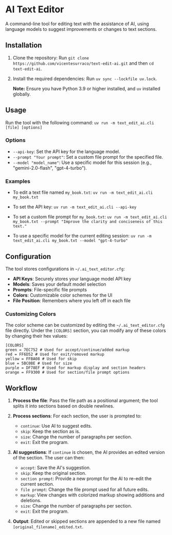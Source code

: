 # AI Text Editor

A command-line tool for editing text with the assistance of AI, using language models to suggest improvements or changes to text sections.

## Installation

1. Clone the repository:
   Run `git clone https://github.com/vicentesurraco/text-edit-ai.git` and then `cd text-edit-ai`.

2. Install the required dependencies:
   Run `uv sync --lockfile uv.lock`.

   **Note:** Ensure you have Python 3.9 or higher installed, and `uv` installed globally.

## Usage

Run the tool with the following command:
`uv run -m text_edit_ai.cli [file] [options]`

### Options

- `--api-key`: Set the API key for the language model.
- `--prompt "Your prompt"`: Set a custom file prompt for the specified file.
- `--model "model_name"`: Use a specific model for this session (e.g., "gemini-2.0-flash", "gpt-4-turbo").

### Examples

- To edit a text file named `my_book.txt`:
  `uv run -m text_edit_ai.cli my_book.txt`

- To set the API key:
  `uv run -m text_edit_ai.cli --api-key`

- To set a custom file prompt for `my_book.txt`:
  `uv run -m text_edit_ai.cli my_book.txt --prompt "Improve the clarity and conciseness of this text."`

- To use a specific model for the current editing session:
  `uv run -m text_edit_ai.cli my_book.txt --model "gpt-4-turbo"`

## Configuration

The tool stores configurations in `~/.ai_text_editor.cfg`:

- **API Keys**: Securely stores your language model API key
- **Models**: Saves your default model selection
- **Prompts**: File-specific file prompts
- **Colors**: Customizable color schemes for the UI
- **File Position**: Remembers where you left off in each file

### Customizing Colors

The color scheme can be customized by editing the `~/.ai_text_editor.cfg` file directly.
Under the `[COLORS]` section, you can modify any of these colors by changing their hex values:

```
[COLORS]
green = 7EC752 # Used for accept/continue/added markup
red = FF6D52 # Used for exit/removed markup
yellow = FFBA08 # Used for skip
blue = 5BC0BE # Used for size
purple = DF78EF # Used for markup display and section headers
orange = FF9300 # Used for section/file prompt options
```

## Workflow

1. **Process the file**: Pass the file path as a positional argument; the tool splits it into sections based on double newlines.

2. **Process sections**: For each section, the user is prompted to:
   - `continue`: Use AI to suggest edits.
   - `skip`: Keep the section as is.
   - `size`: Change the number of paragraphs per section.
   - `exit`: Exit the program.

3. **AI suggestions**: If `continue` is chosen, the AI provides an edited version of the section. The user can then:
   - `accept`: Save the AI's suggestion.
   - `skip`: Keep the original section.
   - `section prompt`: Provide a new prompt for the AI to re-edit the current section.
   - `file prompt`: Change the file prompt used for all future edits.
   - `markup`: View changes with colorized markup showing additions and deletions.
   - `size`: Change the number of paragraphs per section.
   - `exit`: Exit the program.

4. **Output**: Edited or skipped sections are appended to a new file named `[original_filename]_edited.txt`.